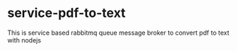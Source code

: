 # service-pdf-to-text
This is service based rabbitmq queue message broker to convert pdf to text with nodejs
